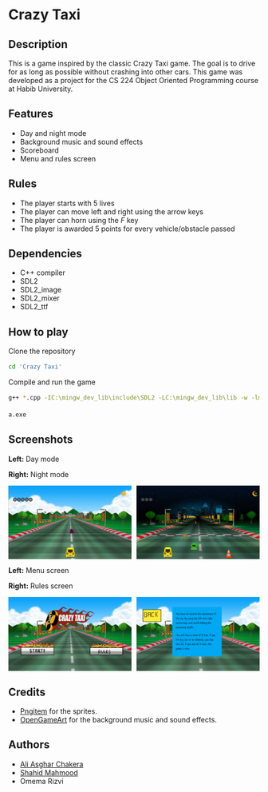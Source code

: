 # Crazy Taxi

## Description
This is a game inspired by the classic Crazy Taxi game. The goal is to drive for as long as possible without crashing into other cars. This game was developed as a project for the CS 224 Object Oriented Programming course at Habib University.

## Features
- Day and night mode
- Background music and sound effects
- Scoreboard
- Menu and rules screen

## Rules
- The player starts with 5 lives
- The player can move left and right using the arrow keys
- The player can horn using the *F* key
- The player is awarded 5 points for every vehicle/obstacle passed

## Dependencies
- C++ compiler
- SDL2
- SDL2_image
- SDL2_mixer
- SDL2_ttf

## How to play
Clone the repository

```bash
cd 'Crazy Taxi'
```

Compile and run the game

```bash
g++ *.cpp -IC:\mingw_dev_lib\include\SDL2 -LC:\mingw_dev_lib\lib -w -lmingw32 -lSDL2main -lSDL2 -lSDL2_image -lSDL2_mixer -lSDL2_ttf -o a.exe

a.exe
```

## Screenshots

**Left:** Day mode

**Right:** Night mode
<div style="display: flex;">
    <img src="images/day-game.png" alt="Screenshot 1" width="49%">
    <hr style="border: none; border-top: 1px solid #ccc; margin: 1%;">
    <img src="images/night-game.png" alt="Screenshot 2" width="49%">
</div>

**Left:** Menu screen

**Right:** Rules screen

<div style="display: flex;">
    <img src="images/menu.png" alt="Screenshot 3" width="49%">
    <hr style="border: none; border-top: 1px solid #ccc; margin: 1%;">
    <img src="images/rules.png" alt="Screenshot 4" width="49%">
</div>

## Credits
- [Pngitem](https://www.pngitem.com/) for the sprites.
- [OpenGameArt](https://opengameart.org/) for the background music and sound effects.

## Authors
- [Ali Asghar Chakera](https://github.com/aliasgharchakera)
- [Shahid Mahmood](https://github.com/MShahidMahmood)
- Omema Rizvi